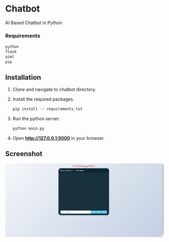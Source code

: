 # Chatbot
AI Based Chatbot in Python

### Requirements
    python
    flask
    aiml
    pip

## Installation

1. Clone and navigate to chatbot directory.

2. Install the required packages.
    ```bash
    pip install -r requirements.txt
    ```

3. Run the python server.
    ```bash
    python main.py
    ```
4. Open **http://127.0.0.1:5000** in your browser.

## Screenshot
![chatbot](https://raw.githubusercontent.com/The-Lighting/chatbot/main/screenshot.png)
